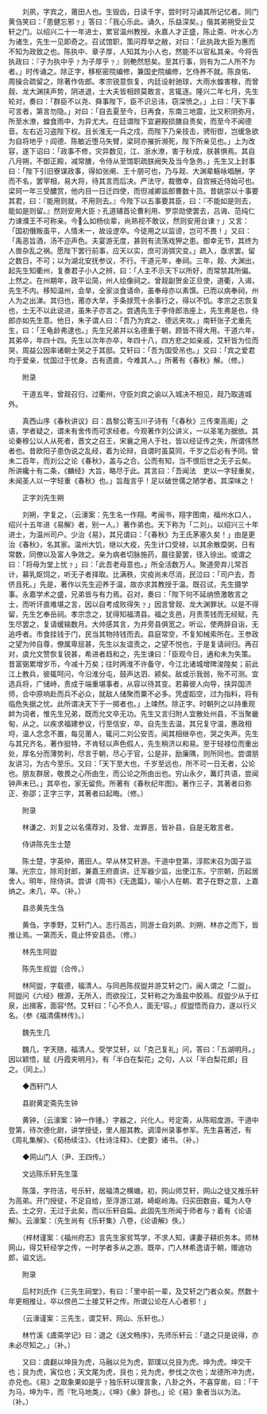 <!-- { "loadSidebar": true } -->
　　刘夙，字宾之，莆田人也。生毁齿，日读千字，尝时时习诵其所记忆者。同门黄刍笑曰：「患健忘邪﹖」答曰：「我心乐此。诵久，乐益深矣。」偕其弟朔受业艾轩之门。以绍兴二十一年进士，累官温州教授。永嘉人才正盛，陈止斋、叶水心方为诸生，先生一见即奇之。召试馆职，策问荐举之敝，对曰：「此执政大臣为惠而不知为政致之也。陈执中、章子厚，人知其为小人也，然能不以官私其亲。今将告执政曰：『子为执中乎﹖为子厚乎﹖』则艴然怒矣。至其行事，则有为二人所不为者。」时传诵之。除正字，移枢密院编修，兼国史院编修，乞侍养不就。陈良佑、周操合疏留之，除著作佐郎。孝宗锐意恢复，内廷设射驰球，大雨水蝗害稼，而曾觌、龙大渊挟声势，阴进退，士大夫皆相顾莫敢言，言辄逐。隆兴二年七月，先生轮对，奏曰：「群臣不以尧、舜事陛下，臣不识忌讳，窃深愤之。」上曰：「天下事可言者，第言勿隐。」对曰：「自去夏至今，日再食，东南三地震，比又积阴弥月，所至水潦，蝗食雨中，为异尤大。在廷谓陛下宜避殿损膳自责矣，而至今不闻德音。左右近习盗陛下权。且长淮无一兵之戍，而陛下乃亲技击，骋衔辔，岂缓急欲为自将地乎﹖阎德、陈敏近堕马失臂，梁珂亦摧折濒死，陛下所亲见也。」上为改容，遂下诏曰：「政事不修，灾异数见，江、浙水潦，害于秋成，朕甚惧焉。其自八月朔，不御正殿，减常膳，令侍从至馆职疏朕阙失及当今急务。」先生又上封事曰：「陛下引旧寮谋政事，得如张阐、王十朋可也，乃与觌、大渊辈觞咏唱酬，字而不名，罢宰相，易大将，待其言而后决。严法守，裁徼幸，自宫掖近侍始可也。梁珂一年三受醲赏，他内目一日迁四使，而但减卿监郎曹数十员。昔姚崇以十事要其君，曰：『能用则就，不用则去。』今陛下以五事要其臣，曰：『不能如是则去，能如是则留。』然则安用大臣﹖孔道辅首论曹利用、罗崇勋使罢去，吕诲、范纯仁力谏濮王不可称亲。今么如杨倓辈，尚熟视不敢议，然则安用台谏﹖」又言：「国初僭叛虽平，人情未一，故设逻卒。今徒用之以监谤，岂可不畏！」又曰：「禹恶旨酒，汤不迩声色。夫宴游无度，甚则有流荡戏狎之患。御幸无节，其终为人兽杂乱之祸。愿陛下罢行前事，应天以实，庶可消弭灾变。」疏入，亟求罢。留之数日，不可；以为湖北安抚参议，不行。干道元年，奉祠。三年，觌、大渊出，起先生知衢州，复奏君子小人之辨，曰：「人主不示天下以所好，而常禁其所偏。上然之。在州期年，政平讼简，州人绘像祠之。曾觌副贺金正旦使，道衢，入谒，先生不内。移知温州，会旱，全家淡食请命，虽奉母亦以素馔。已而以病奉祠，州人为之出涕。其归也，莆亦大旱，手条捄荒十余事行之，得以不饥。孝宗之志恢复也，士无不以此说进，虽朱子亦言之。尝遇先生于李侍郎浩座上，先生弗是也，侍郎亦如先生意。他日，朱子谓人曰：「吾乃为宾之、德远夹攻。」南轩张子尤重先生，曰：「王龟龄弗逮也。」先生兄弟并以名德重于朝，顾皆不得大用。干道六年，其弟卒，年四十四。先生以次年亦卒，年四十八，四方悲之如亲戚，艾轩皆为位而哭，周益公因率诸朝士哭之于其邸。艾轩曰：「吾为国受吊也。」又曰：「宾之爱君均于爱亲，忧国过于忧身。古有遗直，今难其人。」所著有《春秋》解。（修。）

　　附录

　　干道五年，曾觌召归，过衢州，守臣刘宾之谕以入城决不相见，觌乃取道城外。

　　真西山序《春秋讲议》曰：昌黎公寄玉川子诗有「《春秋》三传束高阁」之语，学者疑之，谓未有舍传而可求经者。今观著作刘公讲义，一以圣笔为据依。其论秦穆公以人从死者，晋文之召王，宋襄之用人于社，皆以经证传之失，所谓伟然者也。昔欧阳子患伪说之乱经，着为论辩，自谓时虽莫同，千岁之后必有予同。曾未二百年，而刘公之论《春秋》，盖与之合。公而有知，当不恨后世之无子云矣。所讲纔十有二条，《麟经》大旨，略尽于此。其言曰：「吾闻法　吏以一字轻重矣，未闻圣人以一字轻重《春秋》也。」旨哉言乎！足以破世儒之陋学者。其深味之！

　　正字刘先生朔

　　刘朔，字复之，（云濠案：先生名一作翔。考闽书，翔字图南，福州水口人，绍兴十五年进《易解》者，别一人。）著作弟也。天下称为「二刘」。以绍兴三十年进士，为温州司户。少治《易》，其兄谓曰：「《春秋》为王氏茅塞久矣！」由是更治《春秋》，名其家。温州大饥，继以大疫，先生计口受禄，以其余散糜粥，日有常数，同僚以及富人争效之。亲为病者切脉施药，晨往晏罢，径入徐出。或谓之曰：「将毋为堂上忧﹖」曰：「此吾老母意也。」所全活数万人。聚道旁弃儿常百计，募乳妪饲之，听无子者择取。比满秩，灾疫尚未尽消，民泣曰：「司户去，吾侪且死。」先是，著作以先生迎养于温，故亦求其教授于温。既召试，先生摄学事。永嘉学术之盛，兄弟皆与有力焉。召对，奏曰：「陛下何不延纳愤激敢言之士，而听讦直难堪之言，因以自考成败得失﹖」因言曾觌、龙大渊罪状。以是不得留，先生乞奉岳祠。孝宗念之，犹得知福清县。福之支邑，月责羡钱而无经赋，先生尽罢之，复请缓输数月。大帅感其言，为并旁县俱宽之。听讼，使两辞自诣，无追呼者。市食挂钱于门，民当其物持钱而去。县庭常空，不复知械索所在。王参政之望为帅自尊，僚属卑屈甚，先生以友谊责之，之望不悦也，于是复请祠归。再召对，虞允文赞恢复锐甚，希进者趋和之，先生谏曰：「臣观今日，通和未为失策。昔富弼累增岁币，今减十万矣；往时两淮不许备守，今江北诸城增陴浚隍矣；前此江上教兵，彼辄呵问，今沿淮分屯，鼓声达泗、颍矣。敌或示我弱，殆不可测。宜选兵将，广储峙，责成于端重堪事者，从容以待其变。若募彼人向导，挟异国济师，合中原响赴而兵不必众，就敌人储聚而粟不必多。凭虚蹈空，过为指料，将有临危失据之忧。此所谓决天下于一掷者也。」上竦然。除正字。时朝列之以持重观衅为词者，惟先生兄弟，既而允文卒无功。先生又言归附人宜散处州县，不当聚畿甸，从之。以疾求福建参议，行至信安，卒。自先生去温，其兄复守温，惠政相埒，温人念念不置，每见莆人，辄问二刘公安否。闻其相继卒也，哭之失声。先生与其兄齐名，著作挺特，不肯轻以声色假人，先生稍济以和易。至于轻禄位而重出处，厚名分而薄势利，尽言于朝，尽心于官，公是非，励廉隅，则所同也。尝谓朋友讲习，为古今至乐。又曰：「天下至大也，千岁至远也，所不可一日无者，公论也。朋友群居，敬畏之心所由生，而公论之所由出也。穷山永夕，篝灯共语，尝闻钟声未已。」其卒也，家无留赀。所著有《春秋纪年图》。著作三子，其著者曰弥正、弥邵；正字三字，其著者曰起晦。（修。）

　　附录

　　林谦之、刘复之以名儒荐对，及曾、龙罪恶，皆补县，自是无敢言者。

　　侍讲陈先生士楚

　　陈士楚，字英仲，莆田人。早从林艾轩游。干道中登第，淳熙末召为国子监簿。光宗立，除司封郎，兼嘉王府直讲。迁军器少监，出使江东。宁宗朝，历起居舍人。明年，除侍讲。尝讲《周书》《无逸篇》，喻小人在朝、君子在野之意，上嘉纳之。未几，卒。（补。）

　　县丞黄先生刍

　　黄刍，字季野，艾轩门人。志行高古，同游士自刘夙、刘朔、林亦之而下，皆推让焉。一第而夭，竟止怀安县丞。（修。）

　　林先生阿盥

　　陈先生叔盥（合传。）

　　林阿盥，字载德，福清人。与同邑陈叔盥并游艾轩之门，闽人谓之「二盥」。阿盥问《六经》根源，无所入，而欲投江，艾轩称之为渔盐中胶鬲。叔盥少从于红泉，出揖客，面容然。艾轩曰：「心不负人，面无容。」叔盥悟而自力，遂以行义名。（参《福清儒林传》。）

　　魏先生几

　　魏几，字天随，福清人。受学艾轩，以「克己复礼」问，答曰：「五湖明月。」因以颖悟，赋《丹霞夹明月》，有「半白在梨花」之句，人以「半白梨花郎」目之。（同上。）

　　◆西轩门人

　　县尉黄定斋先生钟

　　黄钟，（云濠案：钟一作锺。）字器之，兴化人。号定斋，从陈昭度游。干道中登第，待次德化尉，讲学授徒，里人服其教。调漳州录事参军。先生喜著述，有《周礼集解》、《荀杨续注》、《杜诗注释》、《史要》诸书。（补。）

　　◆网山门人（尹、王四传。）

　　文远陈乐轩先生藻

　　陈藻，字符洁，号乐轩，居福清之横塘。初，网山师艾轩，网山之徒又推乐轩为高弟。开门授徒，不足自给，至浮游江湖，崎岖岭海。归买田数亩，辄为人夺去。士之穷，无过于此矣，而以乐轩自扁。此固先生所闻于师者与﹖着有《论语解》。云濠案：（先生尚有《乐轩集》八卷，《论语解》佚。）

　　（梓材谨案：《福州府志》言先生家贫笃学，不求人知，课妻子耕织务本。师林网山，得艾轩经学之传，一时学者多从之游。既卒，门人林希逸请于朝，赠迪功郎，谥文远。

　　附录

　　后村刘氏作《三先生祠堂》，有曰：「里中前一辈，及艾轩之门者众矣。然数十年更相推让，卒以傍邑二士接艾轩之传。所谓公论在人心者邪！」

　　（云濠谨案：三先生，谓艾轩、网山、乐轩也。）

　　林竹溪《鬳斋学记》曰：退之《送文畅序》，先师乐轩云：「退之只是说得，亦未必尽知之。」（补。）

　　又曰：虞翻以坤艮为虎，马融以兑为虎，郭璞以兑艮为虎。坤为虎。坤交干也；艮为虎，寅位也；天文尾为虎，艮也；兑为虎，参伐之次也；龙德所冲为虎，亦兑也。《易》之取象果如是乎﹖独乐轩以理言象，八卦之外，不喜穿凿，曰：「干为马，坤为牛，而『牝马地类』，《坤》《彖》辞也。」论《易》象者当以为法。（补。）

